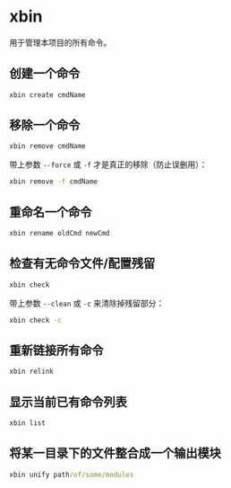 # xbin

用于管理本项目的所有命令。

## 创建一个命令

```cmd
xbin create cmdName
```

## 移除一个命令

```cmd
xbin remove cmdName
```

带上参数 `--force` 或 `-f` 才是真正的移除（防止误删用）：

```cmd
xbin remove -f cmdName
```

## 重命名一个命令

```cmd
xbin rename oldCmd newCmd
```

## 检查有无命令文件/配置残留

```cmd
xbin check
```

带上参数 `--clean` 或 `-c` 来清除掉残留部分：

```cmd
xbin check -c
```

## 重新链接所有命令

```cmd
xbin relink
```

## 显示当前已有命令列表

```cmd
xbin list
```

## 将某一目录下的文件整合成一个输出模块

```cmd
xbin unify path/of/some/modules
```
